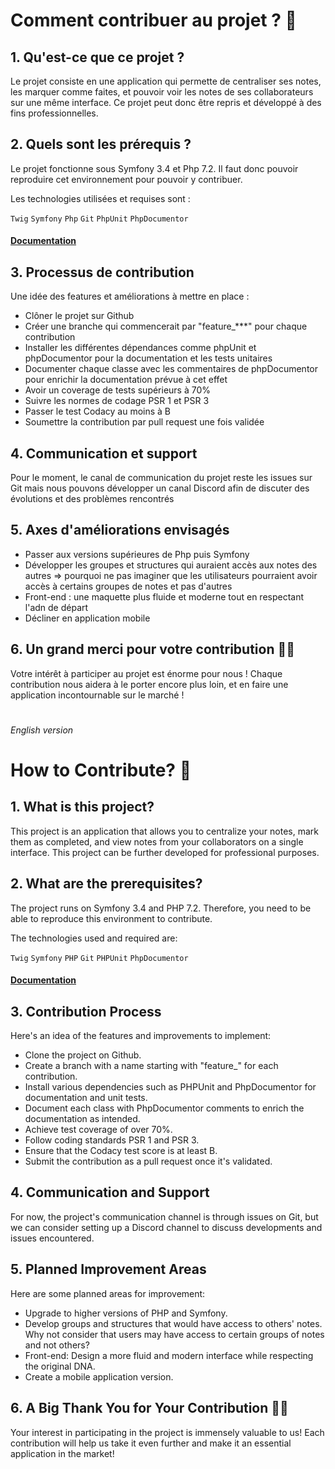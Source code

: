 Comment contribuer au projet ? 👋
========

## 1. Qu'est-ce que ce projet ? 

Le projet consiste en une application qui permette de centraliser ses notes, les marquer comme faites, et pouvoir voir les notes de ses collaborateurs sur une même interface. Ce projet peut donc être repris et développé à des fins professionnelles. 

## 2. Quels sont les prérequis ? 

Le projet fonctionne sous Symfony 3.4 et Php 7.2. Il faut donc pouvoir reproduire cet environnement pour pouvoir y contribuer.

Les technologies utilisées et requises sont :

`Twig`
`Symfony`
`Php`
`Git`
`PhpUnit`
`PhpDocumentor`


#### [Documentation](./doc)

## 3. Processus de contribution 

Une idée des features et améliorations à mettre en place :

- Clôner le projet sur Github
- Créer une branche qui commencerait par "feature_***" pour chaque contribution
- Installer les différentes dépendances comme phpUnit et phpDocumentor pour la documentation et les tests unitaires
- Documenter chaque classe avec les commentaires de phpDocumentor pour enrichir la documentation prévue à cet effet
- Avoir un coverage de tests supérieurs à 70% 
- Suivre les normes de codage PSR 1 et PSR 3
- Passer le test Codacy au moins à B
- Soumettre la contribution par pull request une fois validée 

## 4. Communication et support

Pour le moment, le canal de communication du projet reste les issues sur Git mais nous pouvons développer un canal Discord afin de discuter des évolutions et des problèmes rencontrés


## 5. Axes d'améliorations envisagés

- Passer aux versions supérieures de Php puis Symfony
- Développer les groupes et structures qui auraient accès aux notes des autres => pourquoi ne pas imaginer que les utilisateurs pourraient avoir accès à certains groupes de notes et pas d'autres
- Front-end : une maquette plus fluide et moderne tout en respectant l'adn de départ
- Décliner en application mobile

## 6. Un grand merci pour votre contribution 🙏🙏

Votre intérêt à participer au projet est énorme pour nous ! Chaque contribution nous aidera à le porter encore plus loin, et en faire une application incontournable sur le marché !



#
*English version*


How to Contribute? 👋
========

## 1. What is this project?

This project is an application that allows you to centralize your notes, mark them as completed, and view notes from your collaborators on a single interface. This project can be further developed for professional purposes.

## 2. What are the prerequisites?

The project runs on Symfony 3.4 and PHP 7.2. Therefore, you need to be able to reproduce this environment to contribute.

The technologies used and required are:

`Twig`
`Symfony`
`PHP`
`Git`
`PHPUnit`
`PhpDocumentor`

#### [Documentation](./doc)

## 3. Contribution Process

Here's an idea of the features and improvements to implement:

- Clone the project on Github.
- Create a branch with a name starting with "feature_" for each contribution.
- Install various dependencies such as PHPUnit and PhpDocumentor for documentation and unit tests.
- Document each class with PhpDocumentor comments to enrich the documentation as intended.
- Achieve test coverage of over 70%.
- Follow coding standards PSR 1 and PSR 3.
- Ensure that the Codacy test score is at least B.
- Submit the contribution as a pull request once it's validated.

## 4. Communication and Support

For now, the project's communication channel is through issues on Git, but we can consider setting up a Discord channel to discuss developments and issues encountered.

## 5. Planned Improvement Areas

Here are some planned areas for improvement:

- Upgrade to higher versions of PHP and Symfony.
- Develop groups and structures that would have access to others' notes. Why not consider that users may have access to certain groups of notes and not others?
- Front-end: Design a more fluid and modern interface while respecting the original DNA.
- Create a mobile application version.

## 6. A Big Thank You for Your Contribution 🙏🙏

Your interest in participating in the project is immensely valuable to us! Each contribution will help us take it even further and make it an essential application in the market!
